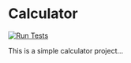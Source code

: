 # Calculator

[![Run Tests](https://img.shields.io/badge/Run%20Tests-Click%20Here-brightgreen)](../../actions/workflows/manual_test_run.yml)

This is a simple calculator project...

